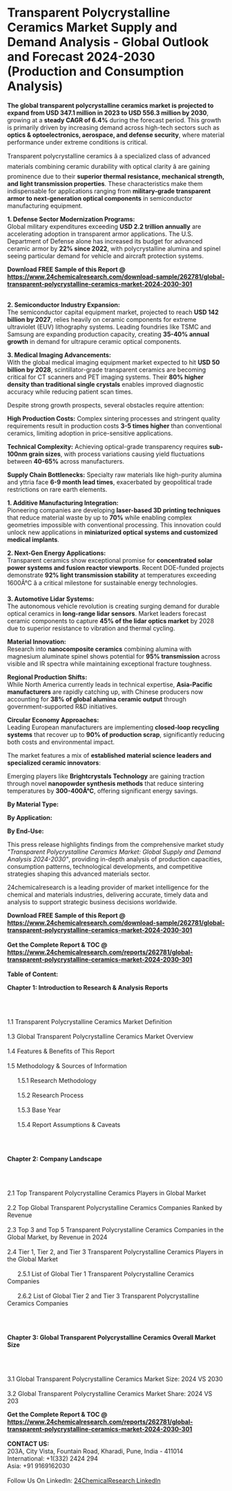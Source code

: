 <h1>Transparent Polycrystalline Ceramics Market Supply and Demand Analysis - Global Outlook and Forecast 2024-2030 (Production and Consumption Analysis)</h1><p><strong>The global transparent polycrystalline ceramics market is projected to expand from USD 347.1 million in 2023 to USD 556.3 million by 2030</strong>, growing at a <strong>steady CAGR of 6.4%</strong> during the forecast period. This growth is primarily driven by increasing demand across high-tech sectors such as <strong>optics &amp; optoelectronics, aerospace, and defense security</strong>, where material performance under extreme conditions is critical.</p><p>Transparent polycrystalline ceramics â a specialized class of advanced materials combining ceramic durability with optical clarity â are gaining prominence due to their <strong>superior thermal resistance, mechanical strength, and light transmission properties</strong>. These characteristics make them indispensable for applications ranging from <strong>military-grade transparent armor to next-generation optical components</strong> in semiconductor manufacturing equipment.</p><p><strong>1. Defense Sector Modernization Programs:</strong><br>
Global military expenditures exceeding <strong>USD 2.2 trillion annually</strong> are accelerating adoption in transparent armor applications. The U.S. Department of Defense alone has increased its budget for advanced ceramic armor by <strong>22% since 2022</strong>, with polycrystalline alumina and spinel seeing particular demand for vehicle and aircraft protection systems.</p><div><b>Download FREE Sample of this Report @ 
            <a href="https://www.24chemicalresearch.com/download-sample/262781/global-transparent-polycrystalline-ceramics-market-2024-2030-301">
            https://www.24chemicalresearch.com/download-sample/262781/global-transparent-polycrystalline-ceramics-market-2024-2030-301</a></b></div><br><p><strong>2. Semiconductor Industry Expansion:</strong><br>
The semiconductor capital equipment market, projected to reach <strong>USD 142 billion by 2027</strong>, relies heavily on ceramic components for extreme ultraviolet (EUV) lithography systems. Leading foundries like TSMC and Samsung are expanding production capacity, creating <strong>35-40% annual growth</strong> in demand for ultrapure ceramic optical components.</p><p><strong>3. Medical Imaging Advancements:</strong><br>
With the global medical imaging equipment market expected to hit <strong>USD 50 billion by 2028</strong>, scintillator-grade transparent ceramics are becoming critical for CT scanners and PET imaging systems. Their <strong>80% higher density than traditional single crystals</strong> enables improved diagnostic accuracy while reducing patient scan times.</p><p>Despite strong growth prospects, several obstacles require attention:</p><p><strong>High Production Costs:</strong> Complex sintering processes and stringent quality requirements result in production costs <strong>3-5 times higher</strong> than conventional ceramics, limiting adoption in price-sensitive applications.</p><p><strong>Technical Complexity:</strong> Achieving optical-grade transparency requires <strong>sub-100nm grain sizes</strong>, with process variations causing yield fluctuations between <strong>40-65%</strong> across manufacturers.</p><p><strong>Supply Chain Bottlenecks:</strong> Specialty raw materials like high-purity alumina and yttria face <strong>6-9 month lead times</strong>, exacerbated by geopolitical trade restrictions on rare earth elements.</p><p><strong>1. Additive Manufacturing Integration:</strong><br>
Pioneering companies are developing <strong>laser-based 3D printing techniques</strong> that reduce material waste by up to <strong>70%</strong> while enabling complex geometries impossible with conventional processing. This innovation could unlock new applications in <strong>miniaturized optical systems and customized medical implants</strong>.</p><p><strong>2. Next-Gen Energy Applications:</strong><br>
Transparent ceramics show exceptional promise for <strong>concentrated solar power systems and fusion reactor viewports</strong>. Recent DOE-funded projects demonstrate <strong>92% light transmission stability</strong> at temperatures exceeding 1600Â°C â a critical milestone for sustainable energy technologies.</p><p><strong>3. Automotive Lidar Systems:</strong><br>
The autonomous vehicle revolution is creating surging demand for durable optical ceramics in <strong>long-range lidar sensors</strong>. Market leaders forecast ceramic components to capture <strong>45% of the lidar optics market</strong> by 2028 due to superior resistance to vibration and thermal cycling.</p><p><strong>Material Innovation:</strong><br>
	Research into <strong>nanocomposite ceramics</strong> combining alumina with magnesium aluminate spinel shows potential for <strong>95% transmission</strong> across visible and IR spectra while maintaining exceptional fracture toughness.</p><p><strong>Regional Production Shifts:</strong><br>
	While North America currently leads in technical expertise, <strong>Asia-Pacific manufacturers</strong> are rapidly catching up, with Chinese producers now accounting for <strong>38% of global alumina ceramic output</strong> through government-supported R&amp;D initiatives.</p><p><strong>Circular Economy Approaches:</strong><br>
	Leading European manufacturers are implementing <strong>closed-loop recycling systems</strong> that recover up to <strong>90% of production scrap</strong>, significantly reducing both costs and environmental impact.</p><p>The market features a mix of <strong>established material science leaders and specialized ceramic innovators</strong>:</p><p>Emerging players like <strong>Brightcrystals Technology</strong> are gaining traction through novel <strong>nanopowder synthesis methods</strong> that reduce sintering temperatures by <strong>300-400Â°C</strong>, offering significant energy savings.</p><p><strong>By Material Type:</strong></p><p><strong>By Application:</strong></p><p><strong>By End-Use:</strong></p><p>This press release highlights findings from the comprehensive market study <em>"Transparent Polycrystalline Ceramics Market: Global Supply and Demand Analysis 2024-2030"</em>, providing in-depth analysis of production capacities, consumption patterns, technological developments, and competitive strategies shaping this advanced materials sector.</p><p>24chemicalresearch is a leading provider of market intelligence for the chemical and materials industries, delivering accurate, timely data and analysis to support strategic business decisions worldwide.</p><div><b>Download FREE Sample of this Report @ 
            <a href="https://www.24chemicalresearch.com/download-sample/262781/global-transparent-polycrystalline-ceramics-market-2024-2030-301">
            https://www.24chemicalresearch.com/download-sample/262781/global-transparent-polycrystalline-ceramics-market-2024-2030-301</a></b></div><br><div><b>Get the Complete Report & TOC @ 
            <a href="https://www.24chemicalresearch.com/reports/262781/global-transparent-polycrystalline-ceramics-market-2024-2030-301">
            https://www.24chemicalresearch.com/reports/262781/global-transparent-polycrystalline-ceramics-market-2024-2030-301</a></b></div><br>
            <b>Table of Content:</b><p><p><strong>Chapter 1: Introduction to Research &amp; Analysis Reports</strong></p><br />
<br />
<p>1.1 Transparent Polycrystalline Ceramics Market Definition<br /><br />
1.3 Global Transparent Polycrystalline Ceramics Market Overview<br /><br />
1.4 Features &amp; Benefits of This Report<br /><br />
1.5 Methodology &amp; Sources of Information<br /><br />
&nbsp;&nbsp;&nbsp;&nbsp;&nbsp; 1.5.1 Research Methodology<br /><br />
&nbsp;&nbsp;&nbsp;&nbsp;&nbsp; 1.5.2 Research Process<br /><br />
&nbsp;&nbsp;&nbsp;&nbsp;&nbsp; 1.5.3 Base Year<br /><br />
&nbsp;&nbsp;&nbsp;&nbsp;&nbsp; 1.5.4 Report Assumptions &amp; Caveats</p><br />
<br />
<p><strong>Chapter 2: Company Landscape</strong></p><br />
<br />
<p>2.1 Top Transparent Polycrystalline Ceramics Players in Global Market<br /><br />
2.2 Top Global Transparent Polycrystalline Ceramics Companies Ranked by Revenue<br /><br />
2.3 Top 3 and Top 5 Transparent Polycrystalline Ceramics Companies in the Global Market, by Revenue in 2024<br /><br />
2.4 Tier 1, Tier 2, and Tier 3 Transparent Polycrystalline Ceramics Players in the Global Market<br /><br />
&nbsp;&nbsp;&nbsp;&nbsp;&nbsp; 2.5.1 List of Global Tier 1 Transparent Polycrystalline Ceramics Companies<br /><br />
&nbsp;&nbsp;&nbsp;&nbsp;&nbsp; 2.6.2 List of Global Tier 2 and Tier 3 Transparent Polycrystalline Ceramics Companies</p><br />
<br />
<p><strong>Chapter 3: Global Transparent Polycrystalline Ceramics Overall Market Size</strong></p><br />
<br />
<p>3.1 Global Transparent Polycrystalline Ceramics Market Size: 2024 VS 2030<br /><br />
3.2 Global Transparent Polycrystalline Ceramics Market Share: 2024 VS 203</p><div><b>Get the Complete Report & TOC @ 
            <a href="https://www.24chemicalresearch.com/reports/262781/global-transparent-polycrystalline-ceramics-market-2024-2030-301">
            https://www.24chemicalresearch.com/reports/262781/global-transparent-polycrystalline-ceramics-market-2024-2030-301</a></b></div><br><b>CONTACT US:</b><br>
            203A, City Vista, Fountain Road, Kharadi, Pune, India - 411014<br>
            International: +1(332) 2424 294<br>
            Asia: +91 9169162030 <br><br>
            Follow Us On LinkedIn: <a href="https://www.linkedin.com/company/24chemicalresearch/">24ChemicalResearch LinkedIn</a>